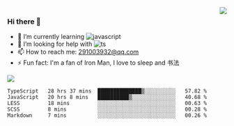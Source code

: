 <img align='right' src='https://github-readme-stats.vercel.app/api?username=niaogege&show_icons=true&theme=radical'/>

### Hi there 👋

- 🌱 I’m currently learning ![javascript](https://img.shields.io/badge/javacript-learn-orange)
- 🤔 I’m looking for help with ![ts](https://img.shields.io/badge/ts-learn-yellow)
- 📫 How to reach me: 291003932@qq.com
- ⚡ Fun fact:  I'm a fan of Iron Man, I love to sleep and 书法

![](https://github-readme-stats.vercel.app/api/top-langs/?username=niaogege&layout=compact)

<!--START_SECTION:waka-->
```text
TypeScript   28 hrs 37 mins  ██████████████▒░░░░░░░░░░   57.82 % 
JavaScript   20 hrs 8 mins   ██████████▒░░░░░░░░░░░░░░   40.68 % 
LESS         18 mins         ░░░░░░░░░░░░░░░░░░░░░░░░░   00.63 % 
SCSS         8 mins          ░░░░░░░░░░░░░░░░░░░░░░░░░   00.28 % 
Markdown     7 mins          ░░░░░░░░░░░░░░░░░░░░░░░░░   00.26 % 
```
<!--END_SECTION:waka-->
